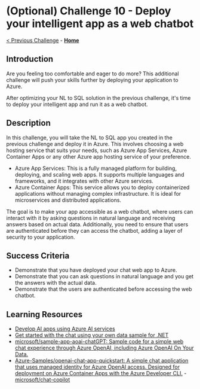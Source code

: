 # (Optional) Challenge 10 - Deploy your intelligent app as a web chatbot

 [< Previous Challenge](./Challenge-09.md) - **[Home](../README.md)**
 
## Introduction

Are you feeling too comfortable and eager to do more? This additional challenge will push your skills further by deploying your application to Azure. 

After optimizing your NL to SQL solution in the previous challenge, it's time to deploy your intelligent app and run it as a web chatbot.

## Description

In this challenge, you will take the NL to SQL app you created in the previous challenge and deploy it in Azure. This involves choosing a web hosting service that suits your needs, such as Azure App Services, Azure Container Apps or any other Azure app hosting service of your preference.

- Azure App Services: This is a fully managed platform for building, deploying, and scaling web apps. It supports multiple languages and frameworks, and it integrates with other Azure services.
- Azure Container Apps: This service allows you to deploy containerized applications without managing complex infrastructure. It is ideal for microservices and distributed applications.

The goal is to make your app accessible as a web chatbot, where users can interact with it by asking questions in natural language and receiving answers based on actual data. Additionally, you need to ensure that users are authenticated before they can access the chatbot, adding a layer of security to your application.

## Success Criteria
- Demonstrate that you have deployed your chat web app to Azure.
- Demonstrate that you can ask questions in natural language and you get the answers with the actual data.
- Demonstrate that the users are authenticated before accessing the web chatbot.

## Learning Resources
- [Develop AI apps using Azure AI services](https://learn.microsoft.com/en-us/azure/developer/ai/)
- [Get started with the chat using your own data sample for .NET](https://learn.microsoft.com/en-us/dotnet/ai/get-started-app-chat-template?toc=%2Fazure%2Fdeveloper%2Fai%2Ftoc.json&bc=%2Fazure%2Fdeveloper%2Fai%2Fbreadcrumb%2Ftoc.json&tabs=github-codespaces)
- [microsoft/sample-app-aoai-chatGPT: Sample code for a simple web chat experience through Azure OpenAI, including Azure OpenAI On Your Data.](https://github.com/microsoft/sample-app-aoai-chatGPT)
- [Azure-Samples/openai-chat-app-quickstart: A simple chat application that uses managed identity for Azure OpenAI access. Designed for deployment on Azure Container Apps with the Azure Developer CLI.](https://github.com/Azure-Samples/openai-chat-app-quickstart)
-[microsoft/chat-copilot](https://github.com/microsoft/chat-copilot)
